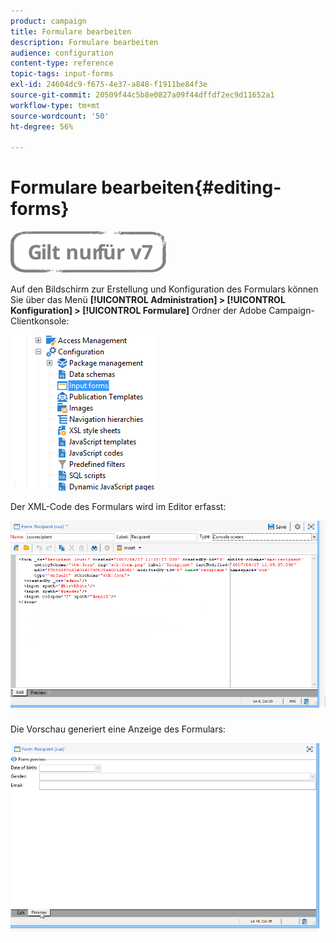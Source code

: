 ```yaml
---
product: campaign
title: Formulare bearbeiten
description: Formulare bearbeiten
audience: configuration
content-type: reference
topic-tags: input-forms
exl-id: 24604dc9-f675-4e37-a848-f1911be84f3e
source-git-commit: 20509f44c5b8e0827a09f44dffdf2ec9d11652a1
workflow-type: tm+mt
source-wordcount: '50'
ht-degree: 56%

---
```


# Formulare bearbeiten{#editing-forms}

![](../../assets/v7-only.svg)

Auf den Bildschirm zur Erstellung und Konfiguration des Formulars können Sie über das Menü **[!UICONTROL Administration] > [!UICONTROL Konfiguration] > [!UICONTROL Formulare]** Ordner der Adobe Campaign-Clientkonsole:

![](assets/d_ncs_integration_form_arbo.png)

Der XML-Code des Formulars wird im Editor erfasst:

![](assets/d_ncs_integration_form_edit.png)

Die Vorschau generiert eine Anzeige des Formulars:

![](assets/d_ncs_integration_form_preview.png)
